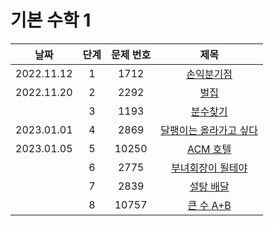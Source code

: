 # 기본 수학 1

|날짜|단계|문제 번호|제목|
|:---:|:---:|:---:|:---:|
|2022.11.12|1|1712|[손익분기점](https://github.com/drew105/Study_algorithms/blob/main/BAEKJOON/%EA%B8%B0%EB%B3%B8%20%EC%88%98%ED%95%99%201/Code/1.%20%EC%86%90%EC%9D%B5%EB%B6%84%EA%B8%B0%EC%A0%90.md)|
|2022.11.20|2|2292|[벌집](https://github.com/drew105/Study_algorithms/blob/main/BAEKJOON/%EA%B8%B0%EB%B3%B8%20%EC%88%98%ED%95%99%201/Code/2.%20%EB%B2%8C%EC%A7%91.md)|
||3|1193|[분수찾기]()|
|2023.01.01|4|2869|[달팽이는 올라가고 싶다](https://github.com/drew105/Study_algorithms/blob/main/BAEKJOON/%EA%B8%B0%EB%B3%B8%20%EC%88%98%ED%95%99%201/Code/4.%20%EB%8B%AC%ED%8C%BD%EC%9D%B4%EB%8A%94%20%EC%98%AC%EB%9D%BC%EA%B0%80%EA%B3%A0%20%EC%8B%B6%EB%8B%A4.md)|
|2023.01.05|5|10250|[ACM 호텔](https://github.com/drew105/Study_algorithms/blob/main/BAEKJOON/%EA%B8%B0%EB%B3%B8%20%EC%88%98%ED%95%99%201/Code/5.%20ACM%20%ED%98%B8%ED%85%94.md)|
||6|2775|[부녀회장이 될테야]()|
||7|2839|[설탕 배달](https://github.com/drew105/Study_algorithms/blob/main/BAEKJOON/%EA%B8%B0%EB%B3%B8%20%EC%88%98%ED%95%99%201/Code/6.%20%EC%84%A4%ED%83%95%20%EB%B0%B0%EB%8B%AC.md)|
||8|10757|[큰 수 A+B]()|
